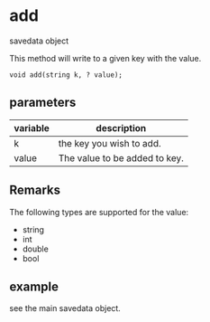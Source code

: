 # add

savedata object

This method will write to a given key with the value.

`void add(string k, ? value);`

## parameters

| variable | description |
|---|---|
| k | the key you wish to add. |
| value | The value to be added to key. |

## Remarks

The following types are supported for the value:
* string
* int
* double
* bool

## example

see the main savedata object.
